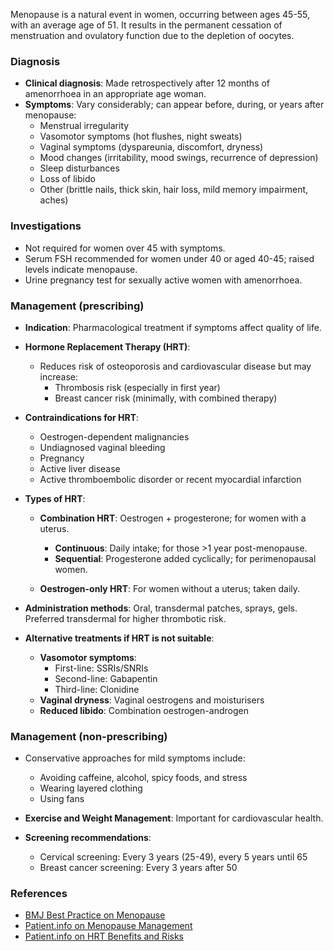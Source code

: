 Menopause is a natural event in women, occurring between ages 45-55, with an average age of 51. It results in the permanent cessation of menstruation and ovulatory function due to the depletion of oocytes.

### Diagnosis
- **Clinical diagnosis**: Made retrospectively after 12 months of amenorrhoea in an appropriate age woman.
- **Symptoms**: Vary considerably; can appear before, during, or years after menopause:
  - Menstrual irregularity
  - Vasomotor symptoms (hot flushes, night sweats)
  - Vaginal symptoms (dyspareunia, discomfort, dryness)
  - Mood changes (irritability, mood swings, recurrence of depression)
  - Sleep disturbances
  - Loss of libido
  - Other (brittle nails, thick skin, hair loss, mild memory impairment, aches)

### Investigations
- Not required for women over 45 with symptoms.
- Serum FSH recommended for women under 40 or aged 40-45; raised levels indicate menopause.
- Urine pregnancy test for sexually active women with amenorrhoea.

### Management (prescribing)
- **Indication**: Pharmacological treatment if symptoms affect quality of life.
- **Hormone Replacement Therapy (HRT)**:
  - Reduces risk of osteoporosis and cardiovascular disease but may increase:
    - Thrombosis risk (especially in first year)
    - Breast cancer risk (minimally, with combined therapy)
  
- **Contraindications for HRT**:
  - Oestrogen-dependent malignancies
  - Undiagnosed vaginal bleeding
  - Pregnancy
  - Active liver disease
  - Active thromboembolic disorder or recent myocardial infarction

- **Types of HRT**:
  - **Combination HRT**: Oestrogen + progesterone; for women with a uterus.
    - **Continuous**: Daily intake; for those >1 year post-menopause.
    - **Sequential**: Progesterone added cyclically; for perimenopausal women.
  
  - **Oestrogen-only HRT**: For women without a uterus; taken daily.

- **Administration methods**: Oral, transdermal patches, sprays, gels. Preferred transdermal for higher thrombotic risk.

- **Alternative treatments if HRT is not suitable**:
  - **Vasomotor symptoms**: 
    - First-line: SSRIs/SNRIs
    - Second-line: Gabapentin
    - Third-line: Clonidine
  - **Vaginal dryness**: Vaginal oestrogens and moisturisers
  - **Reduced libido**: Combination oestrogen-androgen

### Management (non-prescribing)
- Conservative approaches for mild symptoms include:
  - Avoiding caffeine, alcohol, spicy foods, and stress
  - Wearing layered clothing 
  - Using fans

- **Exercise and Weight Management**: Important for cardiovascular health.

- **Screening recommendations**:
  - Cervical screening: Every 3 years (25-49), every 5 years until 65
  - Breast cancer screening: Every 3 years after 50

### References
- [BMJ Best Practice on Menopause](https://bestpractice.bmj.com/topics/en-gb/194/aetiology)
- [Patient.info on Menopause Management](https://patient.info/doctor/menopause-and-its-management)
- [Patient.info on HRT Benefits and Risks](https://patient.info/doctor/hormone-replacement-therapy-including-benefits-and-risks)